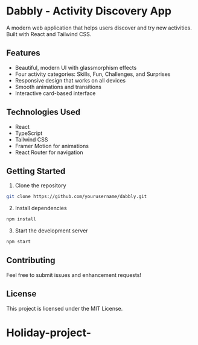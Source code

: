 # Dabbly - Activity Discovery App

A modern web application that helps users discover and try new activities. Built with React and Tailwind CSS.

## Features

- Beautiful, modern UI with glassmorphism effects
- Four activity categories: Skills, Fun, Challenges, and Surprises
- Responsive design that works on all devices
- Smooth animations and transitions
- Interactive card-based interface

## Technologies Used

- React
- TypeScript
- Tailwind CSS
- Framer Motion for animations
- React Router for navigation

## Getting Started

1. Clone the repository
```bash
git clone https://github.com/yourusername/dabbly.git
```

2. Install dependencies
```bash
npm install
```

3. Start the development server
```bash
npm start
```

## Contributing

Feel free to submit issues and enhancement requests!

## License

This project is licensed under the MIT License.
# Holiday-project-
